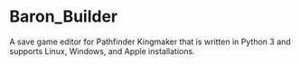 # Baron_Builder
A save game editor for Pathfinder Kingmaker that is written in Python 3 and supports Linux, Windows, and Apple installations.
